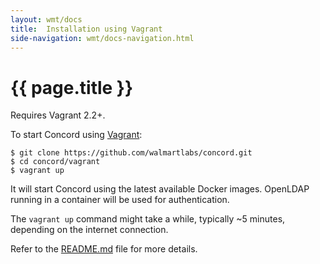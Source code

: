 ```yaml
---
layout: wmt/docs
title:  Installation using Vagrant
side-navigation: wmt/docs-navigation.html
---
```


# {{ page.title }}

Requires Vagrant 2.2+.

To start Concord using [Vagrant](https://www.vagrantup.com/):
```
$ git clone https://github.com/walmartlabs/concord.git
$ cd concord/vagrant
$ vagrant up
```

It will start Concord using the latest available Docker images.
OpenLDAP running in a container will be used for authentication.

The `vagrant up` command might take a while, typically ~5 minutes, depending
on the internet connection.

Refer to the [README.md](https://github.com/walmartlabs/concord/blob/master/vagrant/README.md)
file for more details. 
